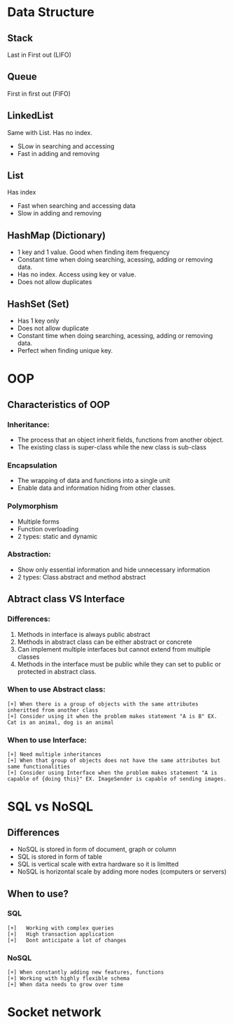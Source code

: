 # Data Structure
## Stack
Last in First out (LIFO)
## Queue
First in first out (FIFO)
## LinkedList
Same with List. Has no index. 
- SLow in searching and accessing
- Fast in adding and removing
## List
Has index
- Fast when searching and accessing data
- Slow in adding and removing
## HashMap (Dictionary)
- 1 key and 1 value. Good when finding item frequency
- Constant time when doing searching, acessing, adding or removing data.
- Has no index. Access using key or value.
- Does not allow duplicates
## HashSet (Set)
- Has 1 key only
- Does not allow duplicate
- Constant time when doing searching, acessing, adding or removing data.
- Perfect when finding unique key.
# OOP
## Characteristics of OOP
### Inheritance:
-   The process that an object inherit fields, functions from another object.
-   The existing class is super-class while the new class is sub-class
### Encapsulation
-   The wrapping of data and functions into a single unit
-   Enable data and information hiding from other classes.
### Polymorphism
-   Multiple forms
-   Function overloading
-   2 types: static and dynamic
### Abstraction:
-   Show only essential information and hide unnecessary information
-   2 types: Class abstract and method abstract

## Abtract class VS Interface
### Differences:
1.  Methods in interface is always public abstract
2.  Methods in abstract class can be either abstract or concrete
3.  Can implement multiple interfaces but cannot extend from multiple classes
4.  Methods in the interface must be public while they can set to public or protected in abstract class.

### When to use Abstract class:
    [+] When there is a group of objects with the same attributes inheritted from another class
    [+] Consider using it when the problem makes statement "A is B" EX. Cat is an animal, dog is an animal
### When to use Interface:
    [+] Need multiple inheritances
    [+] When that group of objects does not have the same attributes but same functionalities
    [+] Consider using Interface when the problem makes statement "A is capable of {doing this}" EX. ImageSender is capable of sending images.


# SQL vs NoSQL

## Differences
-   NoSQL is stored in form of document, graph or column
-   SQL is stored in form of table
-   SQL is vertical scale with extra hardware so it is limitted
-   NoSQL is horizontal scale by adding more nodes (computers or servers)
##  When to use?
### SQL
    [+]   Working with complex queries
    [+]   High transaction application
    [+]   Dont anticipate a lot of changes
### NoSQL
    [+] When constantly adding new features, functions
    [+] Working with highly flexible schema
    [+] When data needs to grow over time


# Socket network
